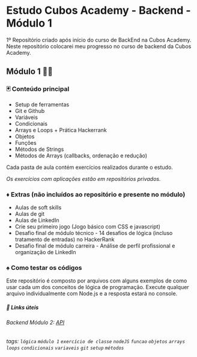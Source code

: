 # Estudo Cubos Academy - Backend - Módulo 1

1º Repositório criado após início do curso de BackEnd na Cubos Academy.
Neste repositório colocarei meu progresso no curso de backend da Cubos Academy.

## Módulo 1 👩‍💻

### :black_joker: Conteúdo principal

- Setup de ferramentas
- Git e Github
- Variáveis
- Condicionais
- Arrays e Loops + Prática Hackerrank
- Objetos
- Funções
- Métodos de Strings
- Métodos de Arrays (callbacks, ordenação e redução)

Cada pasta de aula contém exercícios realizados durante o estudo.

_Os exercícios com aplicações estão em repositórios privados._

### :diamonds: Extras (não incluídos ao repositório e presente no módulo)

- Aulas de soft skills
- Aulas de git
- Aulas de LinkedIn
- Crie seu primeiro jogo (Jogo básico com CSS e javascript)
- Desafio final de módulo técnico - 14 desafios de lógica (incluso tratamento de entradas) no HackerRank
- Desafio final de módulo carreira - Análise de perfil profissional e organização de LinkedIn

### :spades: Como testar os códigos

Este repositório é composto por arquivos com alguns exemplos de como usar cada um dos conceitos de lógica de programação.
Execute qualquer arquivo individualmente com Node.js e a resposta estará no console.

##### :link: Links úteis

###### Backend Módulo 2: [API](https://github.com/arthurgsa/backend-m02-api)

###### tags: `lógica` `módulo 1` `exercício de classe` `nodeJS` `funcao` `objetos` `arrays` `loops` `condicionais` `variaveis` `git` `setup` `métodos`

